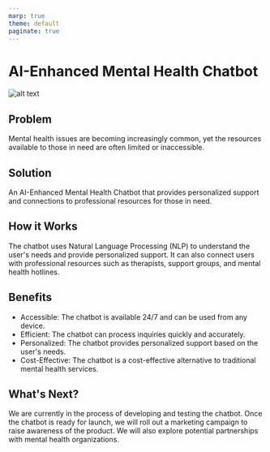 ```yaml
---
marp: true
theme: default
paginate: true
---
```

# AI-Enhanced Mental Health Chatbot

![alt text](https://www.thinkingaheadsolutions.com/wp-content/uploads/2019/05/AI-chatbot-for-mental-health-1024x569.jpg "AI-Enhanced Mental Health Chatbot")

## Problem

Mental health issues are becoming increasingly common, yet the resources available to those in need are often limited or inaccessible. 

## Solution

An AI-Enhanced Mental Health Chatbot that provides personalized support and connections to professional resources for those in need.

## How it Works

The chatbot uses Natural Language Processing (NLP) to understand the user's needs and provide personalized support. It can also connect users with professional resources such as therapists, support groups, and mental health hotlines.

## Benefits

- Accessible: The chatbot is available 24/7 and can be used from any device.
- Efficient: The chatbot can process inquiries quickly and accurately.
- Personalized: The chatbot provides personalized support based on the user's needs.
- Cost-Effective: The chatbot is a cost-effective alternative to traditional mental health services.

## What's Next?

We are currently in the process of developing and testing the chatbot. Once the chatbot is ready for launch, we will roll out a marketing campaign to raise awareness of the product. We will also explore potential partnerships with mental health organizations.
  